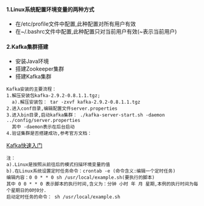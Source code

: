 #### 1.Linux系统配置环境变量的两种方式
* 在/etc/profile文件中配置,此种配置对所有用户有效
* 在~/.bashrc文件中配置,此种配置只对当前用户有效(~表示当前用户)

#### 2.Kafka集群搭建
* 安装Java环境
* 搭建Zookeeper集群
* 搭建Kafka集群
```
Kafka安装的主要流程：
1.解压安装包kafka-2.9.2-0.8.1.1.tgz;
  a).解压安装包： tar -zxvf kafka-2.9.2-0.8.1.1.tgz
2.进入conf目录,编辑配置文件server.properties
3.进入bin目录,启动kafka集群： ./kafka-server-start.sh -daemon ../config/server.properties
  其中 -daemon表示在后台启动
4.验证集群是否搭建成功,参考官方文档：
```
  <a href="http://kafka.apache.org/quickstart" target="_blank">Kafka快速入门</a>
```
注：
a).Linux是按照从前往后的模式扫描环境变量的值
b).在Linux系统设置定时任务命令：crontab -e (命令含义:编辑一个定时任务)
编辑内容：0 0 * * 0 sh /usr/local/example.sh(要执行的脚本)
其中 0 0 * * 0 表示脚本的执行时间,含义为：分钟 小时 年 月 星期,本例的执行时间为每个星期日的0时0分.
启动定时任务的命令： sh /usr/local/example.sh
```

